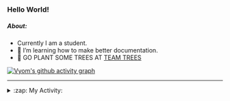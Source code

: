 ### Hello World!

##### About:
- Currently I am a student.
- 🌱 I’m learning how to make better documentation.
- 🌱 GO PLANT SOME TREES AT [TEAM TREES](https://teamtrees.org/)

[![Vyom's github activity graph](https://activity-graph.herokuapp.com/graph?username=Vyvy-vi)](https://github.com/ashutosh00710/github-readme-activity-graph)

---
<details>
  <summary>:zap: My Activity:</summary>
  
<!--START_SECTION:waka-->
![Code Time](http://img.shields.io/badge/Code%20Time-836%20hrs%207%20mins-blue)

**I'm a Night 🦉** 

```text
🌞 Morning    94 commits     ██░░░░░░░░░░░░░░░░░░░░░░░   9.37% 
🌆 Daytime    282 commits    ███████░░░░░░░░░░░░░░░░░░   28.12% 
🌃 Evening    320 commits    ████████░░░░░░░░░░░░░░░░░   31.9% 
🌙 Night      307 commits    ███████░░░░░░░░░░░░░░░░░░   30.61%

```
📅 **I'm Most Productive on Sunday** 

```text
Monday       135 commits    ███░░░░░░░░░░░░░░░░░░░░░░   13.46% 
Tuesday      134 commits    ███░░░░░░░░░░░░░░░░░░░░░░   13.36% 
Wednesday    165 commits    ████░░░░░░░░░░░░░░░░░░░░░   16.45% 
Thursday     129 commits    ███░░░░░░░░░░░░░░░░░░░░░░   12.86% 
Friday       124 commits    ███░░░░░░░░░░░░░░░░░░░░░░   12.36% 
Saturday     96 commits     ██░░░░░░░░░░░░░░░░░░░░░░░   9.57% 
Sunday       220 commits    █████░░░░░░░░░░░░░░░░░░░░   21.93%

```


📊 **This Week I Spent My Time On** 

```text
🔥 Editors: 
VS Code                  1 hr 39 mins        █████████████████████████   100.0%

🐱‍💻 Projects: 
praise                   52 mins             █████████████░░░░░░░░░░░░   52.83% 
palantir                 46 mins             ███████████░░░░░░░░░░░░░░   47.17%

```


 Last Updated on 25/07/2022 07:04:16 UTC
<!--END_SECTION:waka-->
</details>
